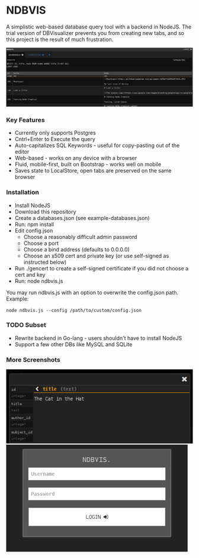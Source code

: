 # NDBVIS

A simplistic web-based database query tool with a backend in NodeJS.
The trial version of DBVisualizer prevents you from creating new tabs,
and so this project is the result of much frustration.

![The SQL Editor](https://github.com/fahmidur/ndbvis/blob/master/screenshots/ss001.png)

### Key Features

* Currently only supports Postgres
* Cntrl+Enter to Execute the query
* Auto-capitalizes SQL Keywords - useful for copy-pasting out of the editor
* Web-based - works on any device with a browser
* Fluid, mobile-first, built on Bootstrap - works well on mobile
* Saves state to LocalStore, open tabs are preserved on the same browser

### Installation
* Install NodeJS
* Download this repository
* Create a databases.json (see example-databases.json)
* Run: npm install
* Edit config.json
  * Choose a reasonably difficult admin password
  * Choose a port
  * Choose a bind address (defaults to 0.0.0.0)
  * Choose an x509 cert and private key (or use self-signed as instructed below)
* Run ./gencert to create a self-signed certificate if you did not choose a cert and key
* Run: node ndbvis.js

You may run ndbvis.js with an option to overwrite the config.json path.
Example:
```
node ndbvis.js --config /path/to/custom/config.json
```


### TODO Subset
* Rewrite backend in Go-lang - users shouldn't have to install NodeJS
* Support a few other DBs like MySQL and SQLite

### More Screenshots

![Record Display Window](https://github.com/fahmidur/ndbvis/blob/master/screenshots/ss002.png)
![Sign-In Page](https://github.com/fahmidur/ndbvis/blob/master/screenshots/ss003.png)